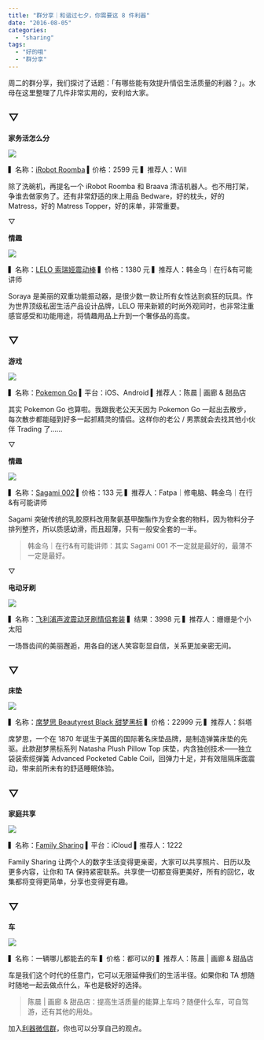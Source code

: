 ```yaml
---
title: "群分享｜和谐过七夕，你需要这 8 件利器"
date: "2016-08-05"
categories: 
  - "sharing"
tags: 
  - "好的哦"
  - "群分享"
---
```


周二的群分享，我们探讨了话题：「有哪些能有效提升情侣生活质量的利器？」。水母在这里整理了几件非常实用的，安利给大家。

## ▽

**家务活怎么分**

![](/images/18226-500x306.png)

▍名称：[iRobot Roomba](https://item.jd.com/1148925.html) ▍价格：2599 元 ▍推荐人：Will

除了洗碗机，再提名一个 iRobot Roomba 和 Braava 清洁机器人。也不用打架，争谁去做家务了。还有非常舒适的床上用品 Bedware，好的枕头，好的 Matress，好的 Matress Topper，好的床单，非常重要。

▽

**情趣**

![](/images/89562-465x333.jpg)

▍名称：[LELO 索瑞娅震动棒](https://item.taobao.com/item.htm?spm=a230r.1.14.18.oeEDsd&id=520125025303&ns=1&abbucket=15#detail) ▍价格：1380 元 ▍推荐人：韩金乌｜在行&有可能讲师

Soraya 是美丽的双重功能振动器，是很少数一款让所有女性达到疯狂的玩具。作为世界顶级私密生活产品设计品牌，LELO 带来新颖的时尚外观同时，也非常注重感官感受和功能用途，将情趣用品上升到一个奢侈品的高度。

## ▽

**游戏**

![](/images/95928-1820x1024.jpg)

▍名称：[Pokemon Go](https://www.pokemon.com/us/pokemon-video-games/pokemon-go/) ▍平台：iOS、Android ▍推荐人：陈晨 | 画廊 & 甜品店

其实 Pokemon Go 也算啦。我跟我老公天天因为 Pokemon Go 一起出去散步，每次散步都能碰到好多一起抓精灵的情侣。这样你的老公 / 男票就会去找其他小伙伴 Trading 了......

▽

**情趣**

![](/images/17916.png)

▍名称：[Sagami 002](https://item.taobao.com/item.htm?spm=a230r.1.14.1.Nxc561&id=532806770065&ns=1&abbucket=15#detail) ▍价格：133 元 ▍推荐人：Fatpa｜修电脑、韩金乌｜在行&有可能讲师

Sagami 突破传统的乳胶原料改用聚氨基甲酸酯作为安全套的物料，因为物料分子排列整齐，所以质感幼滑，而且超薄，只有一般安全套的一半。

> 韩金乌｜在行&有可能讲师：其实 Sagami 001 不一定就是最好的，最薄不一定是最好。

▽

**电动牙刷**

![](/images/00102.jpg)

▍名称：[飞利浦声波震动牙刷情侣套装](https://item.jd.com/1363026.html#) ▍结果：3998 元 ▍推荐人：姗姗是个小太阳

一场唇齿间的美丽邂逅，用各自的迷人笑容彰显自信，关系更加亲密无间。

## ▽

**床垫**

![](/images/90974.jpg)

▍名称：[席梦思 Beautyrest Black 甜梦黑标](https://www.xiji.com/product-10209.html?utm_source=me-smzdm&utm_medium=cps) ▍价格：22999 元 ▍推荐人：斜塔

席梦思，一个在 1870 年诞生于美国的国际著名床垫品牌，是制造弹簧床垫的先驱。此款甜梦黑标系列 Natasha Plush Pillow Top 床垫，内含独创技术——独立袋装索缆弹簧 Advanced Pocketed Cable Coil，回弹力十足，并有效阻隔床面震动，带来前所未有的舒适睡眠体验。

## ▽

**家庭共享**

![](/images/89448.jpg)

▍名称：[Family Sharing](https://support.apple.com/zh-cn/HT201088) ▍平台：iCloud ▍推荐人：1222

Family Sharing 让两个人的数字生活变得更亲密，大家可以共享照片、日历以及更多内容，让你和 TA 保持紧密联系。共享使一切都变得更美好，所有的回忆，收集都将变得更简单，分享也变得更有趣。

## ▽

**车**

![](/images/61953-500x292.jpg)

▍名称：一辆哪儿都能去的车 ▍价格：都可以的 ▍推荐人：陈晨 | 画廊 & 甜品店

车是我们这个时代的任意门，它可以无限延伸我们的生活半径。如果你和 TA 想随时随地一起去做点什么，车也是极好的选择。

> 陈晨 | 画廊 & 甜品店：提高生活质量的能算上车吗？随便什么车，可自驾游，还有其他的用处。

加入[利器微信群](https://liqi.io/groupchat/)，你也可以分享自己的观点。
